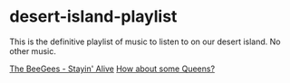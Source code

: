 # desert-island-playlist
This is the definitive playlist of music to listen to on our desert island. No other music.

[The BeeGees - Stayin' Alive](https://www.youtube.com/watch?v=I_izvAbhExY)
[How about some Queens?](https://www.youtube.com/watch?v=a01QQZyl-_I)

